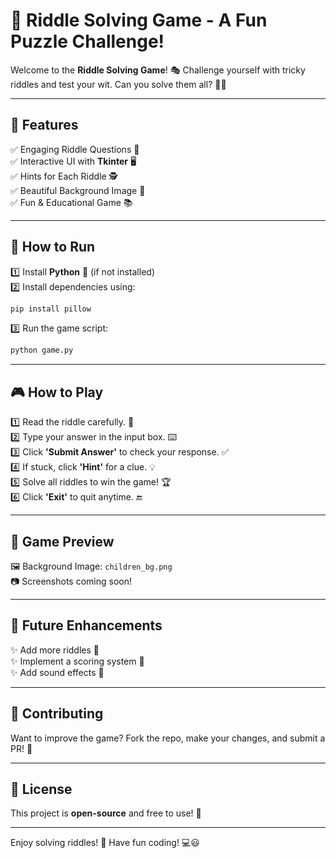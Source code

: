 # 🧩 Riddle Solving Game - A Fun Puzzle Challenge!

Welcome to the **Riddle Solving Game**! 🎭 Challenge yourself with tricky riddles and test your wit. Can you solve them all? 🧠💡

---

## 📌 Features
✅ Engaging Riddle Questions 🎲  
✅ Interactive UI with **Tkinter** 🖥️  
✅ Hints for Each Riddle 🕵️  
✅ Beautiful Background Image 🎨  
✅ Fun & Educational Game 📚  

---

## 🚀 How to Run
1️⃣ Install **Python** 🐍 (if not installed)  
2️⃣ Install dependencies using:
   ```bash
   pip install pillow
   ```
3️⃣ Run the game script:
   ```bash
   python game.py
   ```

---

## 🎮 How to Play
1️⃣ Read the riddle carefully. 🧐  
2️⃣ Type your answer in the input box. ⌨️  
3️⃣ Click **'Submit Answer'** to check your response. ✅  
4️⃣ If stuck, click **'Hint'** for a clue. 💡  
5️⃣ Solve all riddles to win the game! 🏆  
6️⃣ Click **'Exit'** to quit anytime. 🔚  

---

## 📸 Game Preview
🖼️ Background Image: `children_bg.png`  
📷 Screenshots coming soon!  

---

## 🔧 Future Enhancements
✨ Add more riddles 🔢  
✨ Implement a scoring system 🏅  
✨ Add sound effects 🎵  

---

## 🤝 Contributing
Want to improve the game? Fork the repo, make your changes, and submit a PR! 🚀

---

## 📜 License
This project is **open-source** and free to use! 🎉

---

Enjoy solving riddles! 🧩 Have fun coding! 💻😃
